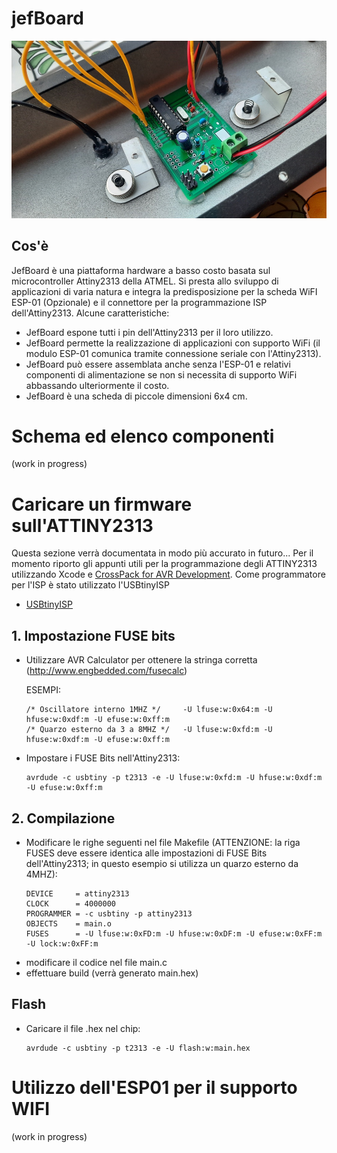 # jefBoard
![example](example.jpg)
## Cos'è

JefBoard è una piattaforma hardware a basso costo basata sul microcontroller Attiny2313 della ATMEL. Si presta allo sviluppo di applicazioni di varia natura e integra la predisposizione per la scheda WiFI ESP-01 (Opzionale) e il connettore per la programmazione ISP dell'Attiny2313.
Alcune caratteristiche:
- JefBoard espone tutti i pin dell'Attiny2313 per il loro utilizzo.
- JefBoard permette la realizzazione di applicazioni con supporto WiFi (il modulo ESP-01 comunica tramite connessione seriale con l'Attiny2313).
- JefBoard può essere assemblata anche senza l'ESP-01 e relativi componenti di alimentazione se non si necessita di supporto WiFi abbassando ulteriormente il costo.
- JefBoard è una scheda di piccole dimensioni 6x4 cm.

# Schema ed elenco componenti

(work in progress)
         
# Caricare un firmware sull'ATTINY2313

Questa sezione verrà documentata in modo più accurato in futuro... Per il momento riporto gli appunti utili per la programmazione degli ATTINY2313 utilizzando Xcode e [CrossPack for AVR Development](https://github.com/obdev/CrossPack-AVR).
Come programmatore per l'ISP è stato utilizzato l'USBtinyISP
- [USBtinyISP](https://www.tinyosshop.com/usbtinyisp-avr-isp-programmer) 

## 1. Impostazione FUSE bits    

- Utilizzare AVR Calculator per ottenere la stringa corretta (http://www.engbedded.com/fusecalc)

    ESEMPI:
    ```
    /* Oscillatore interno 1MHZ */     -U lfuse:w:0x64:m -U hfuse:w:0xdf:m -U efuse:w:0xff:m
    /* Quarzo esterno da 3 a 8MHZ */   -U lfuse:w:0xfd:m -U hfuse:w:0xdf:m -U efuse:w:0xff:m     
    ```
- Impostare i FUSE Bits nell'Attiny2313:
   ```
   avrdude -c usbtiny -p t2313 -e -U lfuse:w:0xfd:m -U hfuse:w:0xdf:m -U efuse:w:0xff:m
   ```

## 2. Compilazione

- Modificare le righe seguenti nel file Makefile (ATTENZIONE: la riga FUSES deve essere identica alle impostazioni di FUSE Bits dell'Attiny2313; in questo esempio si utilizza un quarzo esterno da 4MHZ):
	```
	DEVICE     = attiny2313
	CLOCK      = 4000000
	PROGRAMMER = -c usbtiny -p attiny2313
	OBJECTS    = main.o
	FUSES      = -U lfuse:w:0xFD:m -U hfuse:w:0xDF:m -U efuse:w:0xFF:m -U lock:w:0xFF:m
  ```
- modificare il codice nel file main.c
- effettuare build (verrà generato main.hex)
                                                              
                                                                   
## Flash

- Caricare il file .hex nel chip: 
   ```
   avrdude -c usbtiny -p t2313 -e -U flash:w:main.hex
   ```
# Utilizzo dell'ESP01 per il supporto WIFI

(work in progress)
